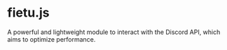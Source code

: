 # fietu.js
A powerful and lightweight module to interact with the Discord API, which aims to optimize performance.
